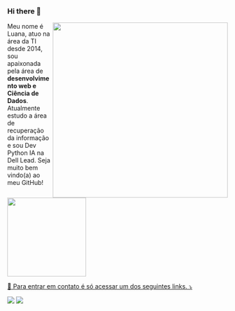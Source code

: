 ### Hi there 👋

<img src="https://raw.githubusercontent.com/MicaelliMedeiros/micaellimedeiros/master/image/computer-illustration.png" min-width="400px" max-width="400px" width="400px" align="right">

<p align="left"> 
  Meu nome é Luana, atuo na área da TI desde 2014, sou apaixonada pela área de <strong>desenvolvimento web e Ciência de Dados</strong>.<br> 
  Atualmente estudo a área de recuperação da informação e sou Dev Python IA na Dell Lead.
  Seja muito bem vindo(a) ao meu GitHub! 
</p>


<div>
<a href="https://github.com/PaulaLuana">
<img height="180em" src="https://github-readme-stats.vercel.app/api/top-langs/?username=PaulaLuana&layout=compact&langs_count=7"/>
</div>

<p align="left">
  💌 Para entrar em contato é só acessar um dos seguintes links. ⤵️
</p>

<p align="left">
  <a href="https://mail.google.com/mail/u/luana@alu.ufc.br" alt="Gmail">
  <img src="https://img.shields.io/badge/-Gmail-FF0000?style=flat-square&labelColor=FF0000&logo=gmail&logoColor=white"/></a>

  <a href="www.linkedin.com/in/paulaluana" alt="Linkedin">
  <img src="https://img.shields.io/badge/-Linkedin-0e76a8?style=flat-square&logo=Linkedin&logoColor=white"/></a>

</p>  


